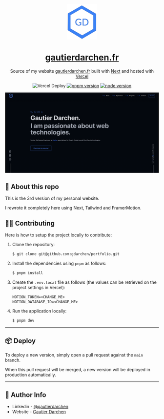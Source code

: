 <div align="center">
  <a href="https://gautierdarchen.fr"><img alt="Logo" src=".README/logo.png" width="100" /></a>
</div>
<h1 align="center">
  <a href="https://gautierdarchen.fr">gautierdarchen.fr</a>
</h1>
<p align="center">
  Source of my website <a href="https://gautierdarchen.fr" target="_blank">gautierdarchen.fr</a> built with <a href="https://nextjs.org/" target="_blank">Next</a> and hosted with <a href="https://vercel.com/" target="_blank">Vercel</a>
</p>

<div align="center">

<!-- TODO: Contentsquare
  - update screenshot in README
  - update About
  - new screenshot in metadata
-->

<!-- TODO: uncomment when public -->
<!-- [![last commit](https://badgen.net/github/last-commit/gdarchen/portfolio?icon=https://simpleicons.now.sh/git/fff)](https://github.com/gdarchen/portfolio) -->

![Vercel Deploy](https://deploy-badge.vercel.app/vercel/gautier-darchen)
[![pnpm version](https://img.shields.io/badge/v9.4.0-F69220.svg?logo=pnpm&logoColor=white&label=pnpm)](https://pnpm.io/)
[![node version](https://img.shields.io/badge/%3E=20.0.0-3C873A.svg?logo=node.js&logoColor=white&label=node)](https://nodejs.org/en/)

</div>

<a href="https://gautierdarchen.fr/"><img alt="Logo" src=".README/home.png" /></a>

## 👋 About this repo

This is the 3rd version of my personal website.

I rewrote it completely here using Next, Tailwind and FramerMotion.

## 👨‍💻 Contributing

Here is how to setup the project locally to contribute:

1. Clone the repository:
   ```bash
   $ git clone git@github.com:gdarchen/portfolio.git
   ```
2. Install the dependencies using `pnpm` as follows:
   ```bash
   $ pnpm install
   ```
3. Create the `.env.local` file as follows (the values can be retrieved on the project settings in Vercel):

   ```env
   NOTION_TOKEN=<CHANGE_ME>
   NOTION_DATABASE_ID=<CHANGE_ME>
   ```

4. Run the application locally:
   ```bash
   $ pnpm dev
   ```

---

## 📦 Deploy

To deploy a new version, simply open a pull request against the `main` branch.

When this pull request will be merged, a new version will be deployed in production automatically.

---

## 📣 Author Info

- Linkedin - [@gautierdarchen](https://www.linkedin.com/in/gautierdarchen/)
- Website - [Gautier Darchen](https://gautierdarchen.fr/)
